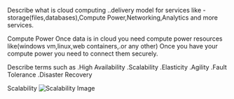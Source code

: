 Describe what is cloud computing
..delivery model for services like -storage(files,databases),Compute Power,Networking,Analytics and more services.

Compute Power
Once data is in cloud you need compute power resources like(windows vm,linux,web containers,.or any other)
Once you have your compute power you need to connect them securely.



Describe terms such as
.High Availability
.Scalability
.Elasticity
.Agility
.Fault Tolerance
.Disaster Recovery


Scalability
![Scalability Image](./com/example/cloud/img/scalibility.png)

